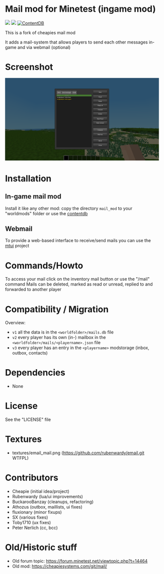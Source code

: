 Mail mod for Minetest (ingame mod)
======

![](https://github.com/mt-mods/mail/workflows/test/badge.svg)
![](https://github.com/mt-mods/mail/workflows/luacheck/badge.svg)
[![ContentDB](https://content.minetest.net/packages/mt-mods/mail/shields/downloads/)](https://content.minetest.net/packages/mt-mods/mail/)

This is a fork of cheapies mail mod

It adds a mail-system that allows players to send each other messages in-game and via webmail (optional)

# Screenshot

![](screenshot_1.png)

# Installation

## In-game mail mod

Install it like any other mod: copy the directory `mail_mod` to your "worldmods" folder or use the [contentdb](https://content.minetest.net)

## Webmail

To provide a web-based interface to receive/send mails you can use the [mtui](https://github.com/minetest-go/mtui) project

# Commands/Howto

To access your mail click on the inventory mail button or use the "/mail" command
Mails can be deleted, marked as read or unread, replied to and forwarded to another player

# Compatibility / Migration

Overview:
* `v1` all the data is in the `<worldfolder>/mails.db` file
* `v2` every player has its own (in-) mailbox in the `<worldfolder>/mails/<playername>.json` file
* `v3` every player has an entry in the `<playername>` modstorage (inbox, outbox, contacts)

# Dependencies
* None

# License

See the "LICENSE" file

# Textures
* textures/email_mail.png (https://github.com/rubenwardy/email.git WTFPL)

# Contributors

* Cheapie (initial idea/project)
* Rubenwardy (lua/ui improvements)
* BuckarooBanzay (cleanups, refactoring)
* Athozus (outbox, maillists, ui fixes)
* fluxionary (minor fixups)
* SX (various fixes)
* Toby1710 (ux fixes)
* Peter Nerlich (cc, bcc)

# Old/Historic stuff
* Old forum topic: https://forum.minetest.net/viewtopic.php?t=14464
* Old mod: https://cheapiesystems.com/git/mail/

